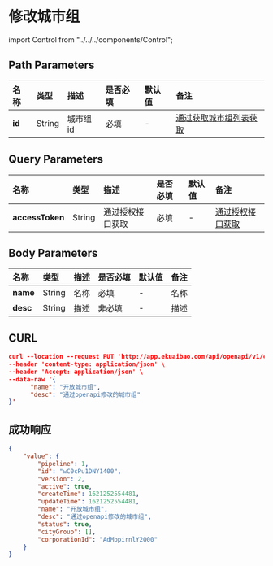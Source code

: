 # 修改城市组

import Control from "../../../components/Control";

<Control
method="PUT"
url="/api/openapi/v1/cityGroup/update/$`id`"
/>

## Path Parameters

| 名称 | 类型 | 描述 | 是否必填 | 默认值 | 备注 |
| :--- | :--- | :--- | :--- |:--- | :--- |
| **id** | String  | 城市组id |必填   | - | [通过获取城市组列表获取](/docs/open-api/city/get-city-group) |

## Query Parameters

| 名称 | 类型 | 描述 | 是否必填 | 默认值 | 备注 |
| :--- | :--- | :--- | :--- |:--- | :--- |
| **accessToken** | String  | 通过授权接口获取 | 必填 | - | [通过授权接口获取](/docs/open-api/getting-started/auth) |

## Body Parameters

| 名称 | 类型 | 描述 | 是否必填 | 默认值 | 备注 |
| :--- | :--- | :--- | :--- |:--- | :--- |
| **name** | String | 名称 | 必填  | - | 名称 |
| **desc** | String | 描述 | 非必填 | - | 描述 |

## CURL
```json
curl --location --request PUT 'http://app.ekuaibao.com/api/openapi/v1/cityGroup/update/$wC0cPu1DNY1400?accessToken=FsYc5j4FlclU00' \
--header 'content-type: application/json' \
--header 'Accept: application/json' \
--data-raw '{
      "name": "开放城市组",
      "desc": "通过openapi修改的城市组"
}'
```

## 成功响应
```json
{
    "value": {
        "pipeline": 1,
        "id": "wC0cPu1DNY1400",
        "version": 2,
        "active": true,
        "createTime": 1621252554481,
        "updateTime": 1621252554481,
        "name": "开放城市组",
        "desc": "通过openapi修改的城市组",
        "status": true,
        "cityGroup": [],
        "corporationId": "AdMbpirnlY2Q00"
    }
}
```
